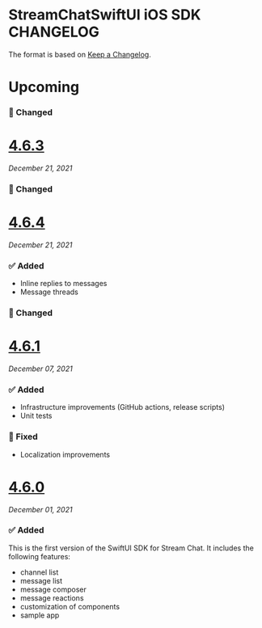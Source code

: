 # StreamChatSwiftUI iOS SDK CHANGELOG
The format is based on [Keep a Changelog](https://keepachangelog.com/en/1.0.0/).

# Upcoming

### 🔄 Changed

# [4.6.3](https://github.com/GetStream/stream-chat-swiftui/releases/tag/4.6.3)
_December 21, 2021_

### 🔄 Changed

# [4.6.4](https://github.com/GetStream/stream-chat-swiftui/releases/tag/4.6.4)
_December 21, 2021_

### ✅ Added
- Inline replies to messages
- Message threads

### 🔄 Changed

# [4.6.1](https://github.com/GetStream/stream-chat-swiftui/releases/tag/4.6.1)
_December 07, 2021_

### ✅ Added
- Infrastructure improvements (GitHub actions, release scripts)
- Unit tests

### 🐞 Fixed
- Localization improvements

# [4.6.0](https://github.com/GetStream/stream-chat-swiftui/releases/tag/4.6.0)
_December 01, 2021_

### ✅ Added
This is the first version of the SwiftUI SDK for Stream Chat. It includes the following features:

- channel list
- message list
- message composer
- message reactions
- customization of components
- sample app
